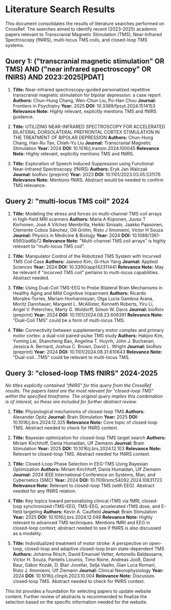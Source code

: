 # Literature Search Results

This document consolidates the results of literature searches performed on CrossRef. The searches aimed to identify recent (2023-2025) academic papers relevant to Transcranial Magnetic Stimulation (TMS), Near-Infrared Spectroscopy (fNIRS), multi-locus TMS coils, and closed-loop TMS systems.

## Query 1: ("transcranial magnetic stimulation" OR TMS) AND ("near infrared spectroscopy" OR fNIRS) AND 2023:2025[PDAT]

1.  **Title:** Near-infrared spectroscopy–guided personalized repetitive transcranial magnetic stimulation for bipolar depression: a case report
    **Authors:** Chun-Hung Chang, Wen-Chun Liu, Po-Han Chou
    **Journal:** Frontiers in Psychiatry
    **Year:** 2025
    **DOI:** 10.3389/fpsyt.2024.1514153
    **Relevance Note:** Highly relevant, explicitly mentions TMS and fNIRS guidance.

2.  **Title:** UTILIZING NEAR-INFRARED SPECTROSCOPY FOR ACCELERATED BILATERAL DORSOLATERAL PREFRONTAL CORTEX STIMULATION IN THE TREATMENT OF BIPOLAR DEPRESSION
    **Authors:** Chun-Hung Chang, Han-Ru Tan, Chieh-Yu Liu
    **Journal:** Transcranial Magnetic Stimulation
    **Year:** 2024
    **DOI:** 10.1016/j.transm.2024.100045
    **Relevance Note:** Highly relevant, explicitly mentions TMS and fNIRS.

3.  **Title:** Exploration of Speech Induced Suppression using Functional Near-Infrared Spectroscopy (fNIRS)
    **Authors:** Eryk Jan Walczak
    **Journal:** bioRxiv (preprint)
    **Year:** 2023
    **DOI:** 10.1101/2023.03.05.531176
    **Relevance Note:** Mentions fNIRS. Abstract would be needed to confirm TMS relevance.

## Query 2: "multi-locus TMS coil" 2024

1.  **Title:** Modeling the stress and forces on multi-channel TMS coil arrays in high-field MRI scanners
    **Authors:** Maria A Koponen, Juuso T Korhonen, José A Vilchez Membrilla, Heikki Sinisalo, Jaakko Paasonen, Clemente Cobos Sánchez, Olli Gröhn, Risto J Ilmoniemi, Victor H Souza
    **Journal:** Physics in Medicine & Biology
    **Year:** 2024
    **DOI:** 10.1088/1361-6560/ad6b72
    **Relevance Note:** "Multi-channel TMS coil arrays" is highly relevant to "multi-locus TMS coil".

2.  **Title:** Manipulator Control of the Robotized TMS System with Incurved TMS Coil Case
    **Authors:** Jaewoo Kim, Gi-Hun Yang
    **Journal:** Applied Sciences
    **Year:** 2024
    **DOI:** 10.3390/app142311441
    **Relevance Note:** May be relevant if "incurved TMS coil" pertains to multi-locus capabilities. Abstract needed.

3.  **Title:** Using Dual-Coil TMS-EEG to Probe Bilateral Brain Mechanisms in Healthy Aging and Mild Cognitive Impairment
    **Authors:** Ricardo Morales-Torres, Mariam Hovhannisyan, Olga Lucia Gamboa Arana, Moritz Dannhauer, Margaret L. McAllister, Kenneth Roberts, Yiru Li, Angel V. Peterchev, Marty G. Woldorff, Simon W. Davis
    **Journal:** bioRxiv (preprint)
    **Year:** 2024
    **DOI:** 10.1101/2024.08.23.609391
    **Relevance Note:** "Dual-Coil TMS" could be a form of multi-locus TMS.

4.  **Title:** Connectivity between supplementary motor complex and primary motor cortex: a dual-coil paired-pulse TMS study
    **Authors:** Hakjoo Kim, Yuming Lei, Shancheng Bao, Angelina T. Huynh, John J. Buchanan, Jessica A. Bernard, Joshua C. Brown, David L. Wright
    **Journal:** bioRxiv (preprint)
    **Year:** 2024
    **DOI:** 10.1101/2024.08.31.610643
    **Relevance Note:** "Dual-coil...TMS" could be relevant to multi-locus TMS.

## Query 3: "closed-loop TMS fNIRS" 2024-2025

*No titles explicitly contained "fNIRS" for this query from the CrossRef results. The papers listed are the most relevant for "closed-loop TMS" within the specified timeframe. The original query implies this combination is of interest, so these are included for further abstract review.*

1.  **Title:** Physiological mechanisms of closed-loop TMS
    **Authors:** Alexander Opitz
    **Journal:** Brain Stimulation
    **Year:** 2025
    **DOI:** 10.1016/j.brs.2024.12.325
    **Relevance Note:** Core topic of closed-loop TMS. Abstract needed to check for fNIRS context.

2.  **Title:** Bayesian optimization for closed-loop TMS target search
    **Authors:** Miriam Kirchhoff, Dania Humaidan, Ulf Ziemann
    **Journal:** Brain Stimulation
    **Year:** 2025
    **DOI:** 10.1016/j.brs.2024.12.103
    **Relevance Note:** Relevant to closed-loop TMS. Abstract needed for fNIRS context.

3.  **Title:** Closed-Loop Phase Selection in EEG-TMS Using Bayesian Optimization
    **Authors:** Miriam Kirchhoff, Dania Humaidan, Ulf Ziemann
    **Journal:** 2024 IEEE International Conference on Systems, Man, and Cybernetics (SMC)
    **Year:** 2024
    **DOI:** 10.1109/smc54092.2024.10831723
    **Relevance Note:** Relevant to closed-loop TMS (with EEG). Abstract needed for any fNIRS relation.

4.  **Title:** Key topics toward personalizing clinical rTMS via fMRI, closed-loop synchronized rTMS-EEG, TMS-EEG, accelerated rTMS dose, and E-field targeting
    **Authors:** Kevin A. Caulfield
    **Journal:** Brain Stimulation
    **Year:** 2025
    **DOI:** 10.1016/j.brs.2024.12.049
    **Relevance Note:** Highly relevant to advanced TMS techniques. Mentions fMRI and EEG in closed-loop context; abstract needed to see if fNIRS is also discussed as a modality.

5.  **Title:** Individualized treatment of motor stroke: A perspective on open-loop, closed-loop and adaptive closed-loop brain state-dependent TMS
    **Authors:** Johanna Rösch, David Emanuel Vetter, Antonello Baldassarre, Victor H. Souza, Pantelis Lioumis, Timo Roine, Andreas Jooß, David Baur, Gábor Kozák, D. Blair Jovellar, Selja Vaalto, Gian Luca Romani, Risto J. Ilmoniemi, Ulf Ziemann
    **Journal:** Clinical Neurophysiology
    **Year:** 2024
    **DOI:** 10.1016/j.clinph.2023.10.004
    **Relevance Note:** Discusses closed-loop TMS. Abstract needed to check for fNIRS context.

This list provides a foundation for selecting papers to update website content. Further review of abstracts is recommended to finalize the selection based on the specific information needed for the website.
